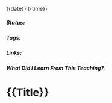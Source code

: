 {{date}} {{time}}

##### Status:

##### Tags: 

##### Links:

##### What Did I Learn From This Teaching?:


# {{Title}}


